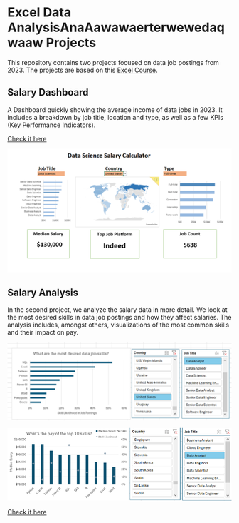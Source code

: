 # Excel Data AnalysisAnaAawawaerterwewedaqwaaw Projects

This repository contains two projects focused on data job postings from 2023. The projects are based on this [Excel Course](https://github.com/lukebarousse/Excel_Data_Analytics_Course/tree/main).

## Salary Dashboard

A Dashboard quickly showing the average income of data jobs in 2023. It includes a breakdown by job title, location and type, as well as a few KPIs (Key Performance Indicators).  

[Check it here](Project_1)

![dashboard](assets/dashboard.png)

## Salary Analysis

In the second project, we analyze the salary data in more detail. We look at the most desired skills in data job postings and how they affect salaries. The analysis includes, amongst others, visualizations of the most common skills and their impact on pay.

![most_desired_skills](assets/most_desired_skills.png)

![top_skills_pay](assets/top_skills_pay.png)

[Check it here](Project_2)